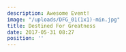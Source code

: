 ```yaml
---
description: Awesome Event!
image: "/uploads/DFG_01(1x1)-min.jpg"
title: Destined For Greatness
date: 2017-05-31 08:27
position: ''
---
```

